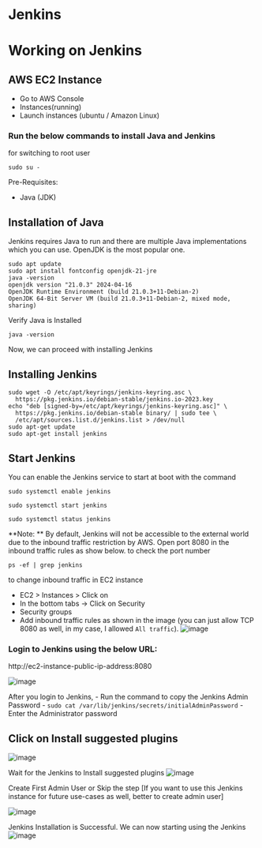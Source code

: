 # Jenkins

# Working on Jenkins

## AWS EC2 Instance

- Go to AWS Console
- Instances(running)
- Launch instances (ubuntu / Amazon Linux)

### Run the below commands to install Java and Jenkins

for switching to root user
```
sudo su -
```
Pre-Requisites:
 - Java (JDK)
## Installation of Java
Jenkins requires Java to run and there are multiple Java implementations which you can use. OpenJDK is the most popular one.

```
sudo apt update
sudo apt install fontconfig openjdk-21-jre
java -version
openjdk version "21.0.3" 2024-04-16
OpenJDK Runtime Environment (build 21.0.3+11-Debian-2)
OpenJDK 64-Bit Server VM (build 21.0.3+11-Debian-2, mixed mode, sharing)
```
Verify Java is Installed
```
java -version
```
Now, we can proceed with installing Jenkins
## Installing Jenkins
```
sudo wget -O /etc/apt/keyrings/jenkins-keyring.asc \
  https://pkg.jenkins.io/debian-stable/jenkins.io-2023.key
echo "deb [signed-by=/etc/apt/keyrings/jenkins-keyring.asc]" \
  https://pkg.jenkins.io/debian-stable binary/ | sudo tee \
  /etc/apt/sources.list.d/jenkins.list > /dev/null
sudo apt-get update
sudo apt-get install jenkins
```
## Start Jenkins
You can enable the Jenkins service to start at boot with the command
```
sudo systemctl enable jenkins
```
```
sudo systemctl start jenkins
```
```
sudo systemctl status jenkins
```
**Note: ** By default, Jenkins will not be accessible to the external world due to the inbound traffic restriction by AWS. Open port 8080 in the inbound traffic rules as show below.
to check the port number
```
ps -ef | grep jenkins
```
to change inbound traffic in EC2 instance

- EC2 > Instances > Click on <Instance-ID>
- In the bottom tabs -> Click on Security
- Security groups
- Add inbound traffic rules as shown in the image (you can just allow TCP 8080 as well, in my case, I allowed `All traffic`).
![image](https://github.com/user-attachments/assets/33d6f52f-114b-4752-b004-7b40b74ecb18)

### Login to Jenkins using the below URL:
http://ec2-instance-public-ip-address:8080 

![image](https://github.com/user-attachments/assets/ad6cfd82-ebef-4b03-b670-74558edaad8e)

After you login to Jenkins, 
      - Run the command to copy the Jenkins Admin Password - `sudo cat /var/lib/jenkins/secrets/initialAdminPassword`
      - Enter the Administrator password
      
## Click on Install suggested plugins
![image](https://github.com/user-attachments/assets/3f4e6362-84f9-4bb8-a782-dc915d6fdfed)

Wait for the Jenkins to Install suggested plugins
![image](https://github.com/user-attachments/assets/6e29d7d2-195f-4b51-9295-33a0d84125a7)

Create First Admin User or Skip the step [If you want to use this Jenkins instance for future use-cases as well, better to create admin user]

![image](https://github.com/user-attachments/assets/215a5b86-b4b2-4bea-8c18-9b33ecec1617)

Jenkins Installation is Successful. We can now starting using the Jenkins
![image](https://github.com/user-attachments/assets/ff6bcc00-4500-465a-9c33-2609c3a6bdc2)


  

